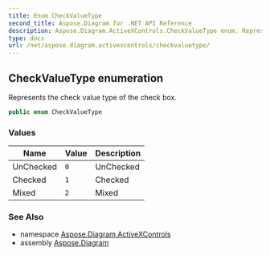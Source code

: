 ```yaml
---
title: Enum CheckValueType
second_title: Aspose.Diagram for .NET API Reference
description: Aspose.Diagram.ActiveXControls.CheckValueType enum. Represents the check value type of the check box
type: docs
url: /net/aspose.diagram.activexcontrols/checkvaluetype/
---
```

## CheckValueType enumeration

Represents the check value type of the check box.

```csharp
public enum CheckValueType
```

### Values

| Name | Value | Description |
| --- | --- | --- |
| UnChecked | `0` | UnChecked |
| Checked | `1` | Checked |
| Mixed | `2` | Mixed |

### See Also

* namespace [Aspose.Diagram.ActiveXControls](../../aspose.diagram.activexcontrols/)
* assembly [Aspose.Diagram](../../)


